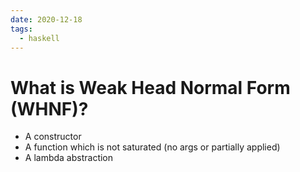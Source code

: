 ```yaml
---
date: 2020-12-18
tags: 
  - haskell
---
```


# What is Weak Head Normal Form (WHNF)?

- A constructor
- A function which is not saturated (no args or partially applied)
- A lambda abstraction
